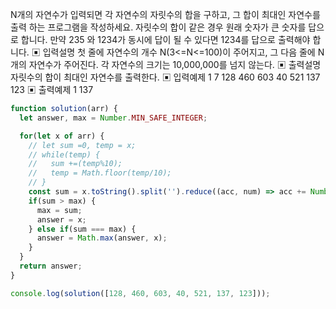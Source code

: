 N개의 자연수가 입력되면 각 자연수의 자릿수의 합을 구하고, 그 합이 최대인 자연수를 출력 하는 프로그램을 작성하세요. 자릿수의 합이 같은 경우 원래 숫자가 큰 숫자를 답으로 합니다. 만약 235 와 1234가 동시에 답이 될 수 있다면 1234를 답으로 출력해야 합니다.
▣ 입력설명
첫 줄에 자연수의 개수 N(3<=N<=100)이 주어지고, 그 다음 줄에 N개의 자연수가 주어진다. 각 자연수의 크기는 10,000,000를 넘지 않는다.
▣ 출력설명
자릿수의 합이 최대인 자연수를 출력한다.
▣ 입력예제 1
7
128 460 603 40 521 137 123
▣ 출력예제 1 137

```javascript
function solution(arr) {
  let answer, max = Number.MIN_SAFE_INTEGER;

  for(let x of arr) {
    // let sum =0, temp = x;
    // while(temp) {
    //   sum +=(temp%10);
    //   temp = Math.floor(temp/10);
    // }
    const sum = x.toString().split('').reduce((acc, num) => acc += Number(num), 0);
    if(sum > max) {
      max = sum;
      answer = x;
    } else if(sum === max) {
      answer = Math.max(answer, x);
    }
  }
  return answer;
}

console.log(solution([128, 460, 603, 40, 521, 137, 123]));
```